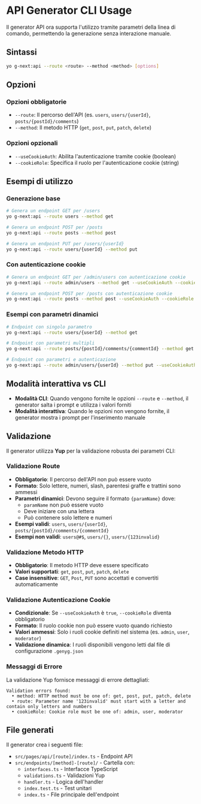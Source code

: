 # API Generator CLI Usage

Il generator API ora supporta l'utilizzo tramite parametri della linea di comando, permettendo la generazione senza interazione manuale.

## Sintassi

```bash
yo g-next:api --route <route> --method <method> [options]
```

## Opzioni

### Opzioni obbligatorie
- `--route`: Il percorso dell'API (es. `users`, `users/{userId}`, `posts/{postId}/comments`)
- `--method`: Il metodo HTTP (`get`, `post`, `put`, `patch`, `delete`)

### Opzioni opzionali
- `--useCookieAuth`: Abilita l'autenticazione tramite cookie (boolean)
- `--cookieRole`: Specifica il ruolo per l'autenticazione cookie (string)

## Esempi di utilizzo

### Generazione base
```bash
# Genera un endpoint GET per /users
yo g-next:api --route users --method get

# Genera un endpoint POST per /posts
yo g-next:api --route posts --method post

# Genera un endpoint PUT per /users/{userId}
yo g-next:api --route users/{userId} --method put
```

### Con autenticazione cookie
```bash
# Genera un endpoint GET per /admin/users con autenticazione cookie
yo g-next:api --route admin/users --method get --useCookieAuth --cookieRole admin

# Genera un endpoint POST per /posts con autenticazione cookie
yo g-next:api --route posts --method post --useCookieAuth --cookieRole user
```

### Esempi con parametri dinamici
```bash
# Endpoint con singolo parametro
yo g-next:api --route users/{userId} --method get

# Endpoint con parametri multipli
yo g-next:api --route posts/{postId}/comments/{commentId} --method get

# Endpoint con parametri e autenticazione
yo g-next:api --route admin/users/{userId} --method put --useCookieAuth --cookieRole admin
```

## Modalità interattiva vs CLI

- **Modalità CLI**: Quando vengono fornite le opzioni `--route` e `--method`, il generator salta i prompt e utilizza i valori forniti
- **Modalità interattiva**: Quando le opzioni non vengono fornite, il generator mostra i prompt per l'inserimento manuale

## Validazione

Il generator utilizza **Yup** per la validazione robusta dei parametri CLI:

### Validazione Route
- **Obbligatorio**: Il percorso dell'API non può essere vuoto
- **Formato**: Solo lettere, numeri, slash, parentesi graffe e trattini sono ammessi
- **Parametri dinamici**: Devono seguire il formato `{paramName}` dove:
  - `paramName` non può essere vuoto
  - Deve iniziare con una lettera
  - Può contenere solo lettere e numeri
- **Esempi validi**: `users`, `users/{userId}`, `posts/{postId}/comments/{commentId}`
- **Esempi non validi**: `users@#$`, `users/{}`, `users/{123invalid}`

### Validazione Metodo HTTP
- **Obbligatorio**: Il metodo HTTP deve essere specificato
- **Valori supportati**: `get`, `post`, `put`, `patch`, `delete`
- **Case insensitive**: `GET`, `Post`, `PUT` sono accettati e convertiti automaticamente

### Validazione Autenticazione Cookie
- **Condizionale**: Se `--useCookieAuth` è `true`, `--cookieRole` diventa obbligatorio
- **Formato**: Il ruolo cookie non può essere vuoto quando richiesto
- **Valori ammessi**: Solo i ruoli cookie definiti nel sistema (es. `admin`, `user`, `moderator`)
- **Validazione dinamica**: I ruoli disponibili vengono letti dal file di configurazione `.genyg.json`

### Messaggi di Errore
La validazione Yup fornisce messaggi di errore dettagliati:
```
Validation errors found:
  • method: HTTP method must be one of: get, post, put, patch, delete
  • route: Parameter name '123invalid' must start with a letter and contain only letters and numbers
  • cookieRole: Cookie role must be one of: admin, user, moderator
```

## File generati

Il generator crea i seguenti file:
- `src/pages/api/[route]/index.ts` - Endpoint API
- `src/endpoints/[method]-[route]/` - Cartella con:
  - `interfaces.ts` - Interfacce TypeScript
  - `validations.ts` - Validazioni Yup
  - `handler.ts` - Logica dell'handler
  - `index.test.ts` - Test unitari
  - `index.ts` - File principale dell'endpoint
